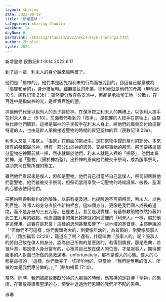 ```yaml
---
layout: sharing
date: 2022-06-18
title: "新增靈修："
categories: sharing Zhuolin
weekNum: 24
dayNum: 6
permalink: /sharing/zhuolin/2022/wk24-day6-sharing2.html
author: Zhuolin
cycle: 2022
---  
```

新增靈修 民數記8:1-9:14
2022.6.17

到了這一章，利未人的身分越來越明確了。

他們是「屬神的」。他們本是因先祖利未的行為而被咒詛的，卻因自己願意成為「屬耶和華的」，身分被反轉。雖無屬世的產業，耶和華就是他們的產業（申命記10:9，民數記18:23b）；雖然要分散在各支派中，但卻是承擔聖工地「分散」，在百姓中是指向神的光，是督責百姓的鹽。

神讓他們代替以色列人的長子歸於神。在潔淨按立利未人的典禮上，以色利人按手在利未人身上（8:10）。前面我們看到的「按手」，是犯罪的人按手在祭牲上，由祭牲代替他們贖罪。這裡是屬神的子民按手在利未人身上，將他們的職責交付給這群特選的人，也由這群人承擔接近聖物的時候的冒犯聖物的罪（民數記18:23a）。

利未人又是「搖祭」。「搖祭」在前面的祭祀中，是在祭物中歸於祭司的部分。本來所有的祭都屬於神，但有一部分出於神的恩典，交給服事祂的祭司。祭司要將這部分聖物在神面前搖一搖，然後就屬於他們。利未人就是人裡的「搖祭」，他們本屬於神，是「聖物」（歸於神為聖），出於神的恩典他們被交予祭司，成為服事祭司，協助祭司在聖所裡的聖工。

雖然他們看起來是僕人，但卻是聖物。他們自己須當將自己當僕人，祭司卻應將他們當聖物。他們雖被交予祭司，但祭司當用享受一切聖物的時候謹慎、敬畏、聖潔的心態去使用他們。

把舊約照搬到新約的危險性，以前有提及過。也提醒過不可把祭司、利未人、以色列百姓、外邦人的身分直接往新約裡套，這四個身分，更像是我們個人成長的道路，而不是身分的三五九等。在歷史上，甚至是現實裡，有基督教領袖依然持著如此三五九等的觀點，他周圍服事的弟兄姊妹就如同這裡的「利未人」一樣，屬於他差遣使用。這實在是悲哀！這樣的思想甚至影響了一些地域的基督徒。主耶穌說的「“但你們不可這樣；你們裏頭為大的，倒要像年幼的，為首領的，倒要像服事人的。”（‭‭路加福音‬ ‭22:26‬），難道忘了嗎？還有，什麼叫做「服事人的」呢？服事人的將自己放在僕人的身分，認為自己所做的是應該的，若得到獎賞，那是恩典，若被斥責，那是僕人身分當有的，心裡將自己放在僕人的位置，才是服事人，期待被服事的人對自己所做的感激涕琳，unfortunately，那不是僕人的心態。僕人的心態是這樣的：“這樣，你們做完了一切所吩咐的，只當說：『我們是無用的僕人，所做的本是我們應分做的。』」”（路加福音‬ ‭17:10‬）。

當然，同時，我們被那些奉獻於神的人服事的時候，應當持的是對待「聖物」的態度，存著敬畏謙卑聖潔的心，領受神透過他們恩賜的我們所不配的恩典。

琢琳

